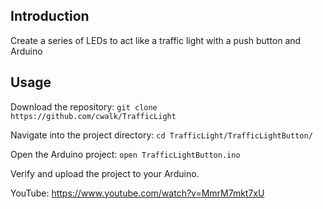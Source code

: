 ## Introduction

Create a series of LEDs to act like a traffic light with a push button and Arduino

## Usage

Download the repository: `git clone https://github.com/cwalk/TrafficLight`

Navigate into the project directory: `cd TrafficLight/TrafficLightButton/`

Open the Arduino project: `open TrafficLightButton.ino`

Verify and upload the project to your Arduino.

YouTube: https://www.youtube.com/watch?v=MmrM7mkt7xU
